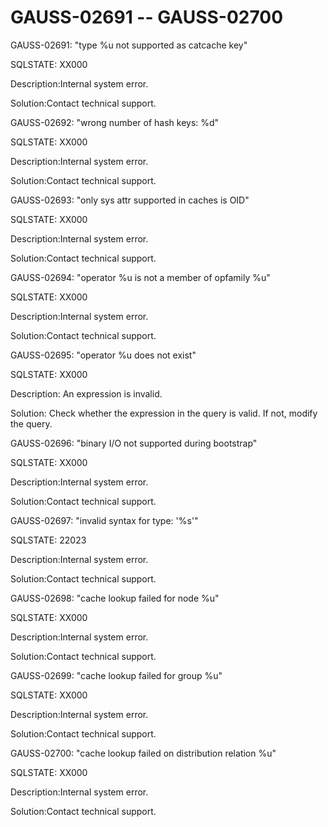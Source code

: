 # GAUSS-02691 -- GAUSS-02700<a name="EN-US_TOPIC_0302073425"></a>

GAUSS-02691: "type %u not supported as catcache key"

SQLSTATE: XX000

Description:Internal system error.

Solution:Contact technical support.

GAUSS-02692: "wrong number of hash keys: %d"

SQLSTATE: XX000

Description:Internal system error.

Solution:Contact technical support.

GAUSS-02693: "only sys attr supported in caches is OID"

SQLSTATE: XX000

Description:Internal system error.

Solution:Contact technical support.

GAUSS-02694: "operator %u is not a member of opfamily %u"

SQLSTATE: XX000

Description:Internal system error.

Solution:Contact technical support.

GAUSS-02695: "operator %u does not exist"

SQLSTATE: XX000

Description: An expression is invalid.

Solution: Check whether the expression in the query is valid. If not, modify the query.

GAUSS-02696: "binary I/O not supported during bootstrap"

SQLSTATE: XX000

Description:Internal system error.

Solution:Contact technical support.

GAUSS-02697: "invalid syntax for type: '%s'"

SQLSTATE: 22023

Description:Internal system error.

Solution:Contact technical support.

GAUSS-02698: "cache lookup failed for node %u"

SQLSTATE: XX000

Description:Internal system error.

Solution:Contact technical support.

GAUSS-02699: "cache lookup failed for group %u"

SQLSTATE: XX000

Description:Internal system error.

Solution:Contact technical support.

GAUSS-02700: "cache lookup failed on distribution relation %u"

SQLSTATE: XX000

Description:Internal system error.

Solution:Contact technical support.

